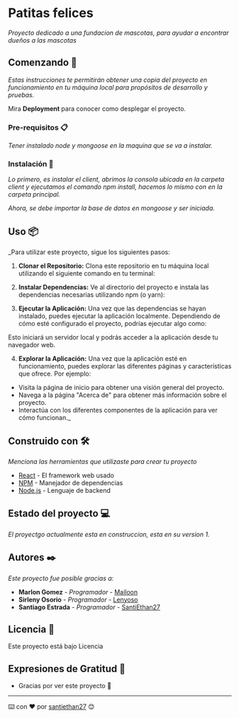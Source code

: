 # Patitas felices

_Proyecto dedicado a una fundacion de mascotas, para ayudar a encontrar dueños a las mascotas_

## Comenzando 🚀

_Estas instrucciones te permitirán obtener una copia del proyecto en funcionamiento en tu máquina local para propósitos de desarrollo y pruebas._

Mira **Deployment** para conocer como desplegar el proyecto.


### Pre-requisitos 📋

_Tener instalado node y mongoose en la maquina que se va a instalar._

### Instalación 🔧

_Lo primero, es instalar el client, abrimos la consola ubicada en la carpeta client y ejecutamos el comando npm install, hacemos lo mismo con en la carpeta principal._

_Ahora, se debe importar la base de datos en mongoose y ser iniciada._

## Uso 📦

_Para utilizar este proyecto, sigue los siguientes pasos:

1. **Clonar el Repositorio:** Clona este repositorio en tu máquina local utilizando el siguiente comando en tu terminal:

2. **Instalar Dependencias:** Ve al directorio del proyecto e instala las dependencias necesarias utilizando npm (o yarn):

3. **Ejecutar la Aplicación:** Una vez que las dependencias se hayan instalado, puedes ejecutar la aplicación localmente. Dependiendo de cómo esté configurado el proyecto, podrías ejecutar algo como:

Esto iniciará un servidor local y podrás acceder a la aplicación desde tu navegador web.

4. **Explorar la Aplicación:** Una vez que la aplicación esté en funcionamiento, puedes explorar las diferentes páginas y características que ofrece. Por ejemplo:

- Visita la página de inicio para obtener una visión general del proyecto.
- Navega a la página "Acerca de" para obtener más información sobre el proyecto.
- Interactúa con los diferentes componentes de la aplicación para ver cómo funcionan._

## Construido con 🛠️

_Menciona las herramientas que utilizaste para crear tu proyecto_

* [React](http://www.dropwizard.io/1.0.2/docs/) - El framework web usado
* [NPM](https://maven.apache.org/) - Manejador de dependencias
* [Node.js](https://rometools.github.io/rome/) - Lenguaje de backend

## Estado del proyecto 💻
_El proyectgo actualmente esta en construccion, esta en su version 1._

## Autores ✒️

_Este proyecto fue posible gracias a:_

* **Marlon Gomez** - *Programador* - [Mailoon](https://github.com/villanuevand)
* **Sirleny Osorio** - *Programador* - [Lenyoso](#fulanito-de-tal)
* **Santiago Estrada** - *Programador* - [SantiEthan27](#fulanito-de-tal)

## Licencia 📄

Este proyecto está bajo Licencia

## Expresiones de Gratitud 🎁

* Gracias por ver este proyecto 📢



---
⌨️ con ❤️ por [santiethan27](https://github.com/santiethan27) 😊
